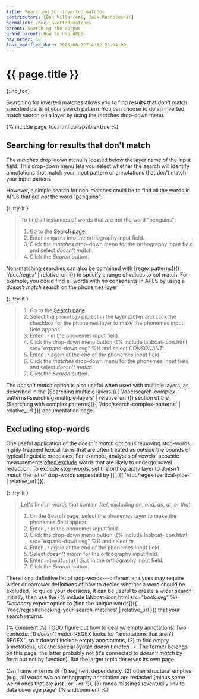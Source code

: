 ```yaml
---
title: Searching for inverted matches
contributors: [Dan Villarreal, Jack Rechsteiner]
permalink: /doc/inverted-matches
parent: Searching the corpus
grand_parent: How to use APLS
nav_order: 50
last_modified_date: 2025-06-16T14:12:32-04:00
---
```


# {{ page.title }}
{:.no_toc}

Searching for inverted matches allows you to find results that *don't* match specified parts of your search pattern.
You can choose to do an inverted match search on a layer by using the _matches_ drop-down menu.

{% include page_toc.html collapsible=true %}

## Searching for results that don't match

The _matches_ drop-down menu is located below the layer name of the input field.
This drop-down menu lets you select whether the search will identify annotations that match your input pattern or annotations that don't match your input pattern.

However, a simple search for non-matches could be to find all the words in APLS that are *not* the word "penguins":

{: .try-it }
> To find all instances of words that are not the word "penguins":
> 1. Go to the [<span class="apls-page">Search</span> page](https://apls.pitt.edu/labbcat/search).
> 1. Enter `penguins` into the orthography input field.
> 1. Click the _matches_ drop-down menu for the orthography input field and select _doesn't match_.
> 1. Click the _Search_ button.

Non-matching searches can also be combined with [regex patterns]({{ '/doc/regex' | relative_url }}) to specify a range of values to not match.
For example, you could find all words with _no_ consonants in APLS by using a _doesn't match_ search on the <span class="layer">phonemes</span> layer:

{: .try-it }
> 1. Go to the [<span class="apls-page">Search</span> page](https://apls.pitt.edu/labbcat/search).
> 1. Select the `phonology` project in the layer picker and click the checkbox for the <span class="layer">phonemes</span> layer to make the phonemes input field appear.
> 1. Enter `.*` in the phonemes input field.
> 1. Click the drop-down menu button ({% include labbcat-icon.html src="expand-down.svg" %}) and select _CONSONANT:_.
> 1. Enter `.*` again at the end of the phonemes input field.
> 1. Click the _matches_ drop-down menu for the phonemes input field and select _doesn't match_.
> 1. Click the _Search_ button.

The _doesn't match_ option is also useful when used with multiple layers, as described in the [Searching multiple layers]({{ '/doc/search-complex-patterns#searching-multiple-layers' | relative_url }}) section of the [Searching with complex patterns]({{ '/doc/search-complex-patterns' | relative_url }}) documentation page.

## Excluding stop-words

One useful application of the _doesn't match_ option is removing stop-words: highly frequent lexical items that are often treated as outside the bounds of typical linguistic processes.
For example, analyses of vowels' acoustic measurements [often exclude](https://doi.org/10.1515/lingvan-2022-0065) words that are likely to undergo vowel reduction.
To exclude stop-words, set the <span class="layer">orthography</span> layer to _doesn't match_ the list of stop-words separated by [`|`]({{ '/doc/regex#vertical-pipe-' | relative_url }}).

{: .try-it }
> Let's find all words that contain /æ/, excluding _an_, _and_, _as_, _at_, or _that_.
> 1. On the <span class="apls-page">Search</span> page, select the <span class="layer">phonemes</span> layer to make the phonemes field appear.
> 1. Enter `.*` in the phonemes input field.
> 1. Click the drop-down menu button ({% include labbcat-icon.html src="expand-down.svg" %}) and select _æ_. <!-- Currently this incorrectly enters `{` -- will be fixed in APLS-Dev! -->
> 1. Enter `.*` again at the end of the phonemes input field.
> 1. Select _doesn't match_ for the orthography input field.
> 1. Enter `an|and|as|at|that` in the orthography input field.
> 1. Click the _Search_ button.

There is no definitive list of stop-words---different analyses may require wider or narrower definitions of how to decide whether a word should be excluded.
To guide your decisions, it can be useful to create a wider search initially, then use the {% include labbcat-icon.html src="book.svg" %} _Dictionary_ export option to [find the unique words]({{ '/doc/regex#checking-your-search-matches' | relative_url }}) that your search returns.

{% comment %}
TODO figure out how to deal w/ empty annotations.
Two contexts: (1) _doesn't match_ REGEX looks for "annotations that aren't REGEX", so it doesn't include empty annotations, (2) to find empty annotations, use the special syntax _doesn't match_ `.+`.
The former belongs on this page, the latter probably not (it's connected to _doesn't match_ by form but not by function).
But the larger topic deserves its own page.

Can frame in terms of (1) segment dependency, (2) other structural empties (e.g., all words w/o an orthography annotation are redacted [minus some weird ones that are just . or - or ?]), (3) rando missings (eventually link to data coverage page)
{% endcomment %}

